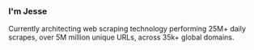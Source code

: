 ### I'm Jesse

Currently architecting web scraping technology performing 25M+ daily scrapes, over 5M million unique URLs, across 35k+ global domains.
